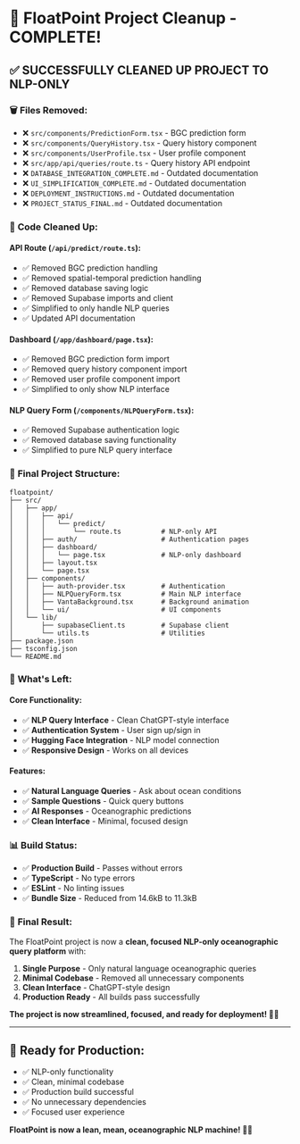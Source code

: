 # 🌊 FloatPoint Project Cleanup - COMPLETE!

## ✅ **SUCCESSFULLY CLEANED UP PROJECT TO NLP-ONLY**

### 🗑️ **Files Removed:**
- ❌ `src/components/PredictionForm.tsx` - BGC prediction form
- ❌ `src/components/QueryHistory.tsx` - Query history component  
- ❌ `src/components/UserProfile.tsx` - User profile component
- ❌ `src/app/api/queries/route.ts` - Query history API endpoint
- ❌ `DATABASE_INTEGRATION_COMPLETE.md` - Outdated documentation
- ❌ `UI_SIMPLIFICATION_COMPLETE.md` - Outdated documentation
- ❌ `DEPLOYMENT_INSTRUCTIONS.md` - Outdated documentation
- ❌ `PROJECT_STATUS_FINAL.md` - Outdated documentation

### 🧹 **Code Cleaned Up:**

#### **API Route (`/api/predict/route.ts`):**
- ✅ Removed BGC prediction handling
- ✅ Removed spatial-temporal prediction handling
- ✅ Removed database saving logic
- ✅ Removed Supabase imports and client
- ✅ Simplified to only handle NLP queries
- ✅ Updated API documentation

#### **Dashboard (`/app/dashboard/page.tsx`):**
- ✅ Removed BGC prediction form import
- ✅ Removed query history component import
- ✅ Removed user profile component import
- ✅ Simplified to only show NLP interface

#### **NLP Query Form (`/components/NLPQueryForm.tsx`):**
- ✅ Removed Supabase authentication logic
- ✅ Removed database saving functionality
- ✅ Simplified to pure NLP query interface

### 🎯 **Final Project Structure:**

```
floatpoint/
├── src/
│   ├── app/
│   │   ├── api/
│   │   │   └── predict/
│   │   │       └── route.ts          # NLP-only API
│   │   ├── auth/                     # Authentication pages
│   │   ├── dashboard/
│   │   │   └── page.tsx              # NLP-only dashboard
│   │   ├── layout.tsx
│   │   └── page.tsx
│   ├── components/
│   │   ├── auth-provider.tsx         # Authentication
│   │   ├── NLPQueryForm.tsx          # Main NLP interface
│   │   ├── VantaBackground.tsx       # Background animation
│   │   └── ui/                       # UI components
│   └── lib/
│       ├── supabaseClient.ts         # Supabase client
│       └── utils.ts                  # Utilities
├── package.json
├── tsconfig.json
└── README.md
```

### 🚀 **What's Left:**

#### **Core Functionality:**
- ✅ **NLP Query Interface** - Clean ChatGPT-style interface
- ✅ **Authentication System** - User sign up/sign in
- ✅ **Hugging Face Integration** - NLP model connection
- ✅ **Responsive Design** - Works on all devices

#### **Features:**
- ✅ **Natural Language Queries** - Ask about ocean conditions
- ✅ **Sample Questions** - Quick query buttons
- ✅ **AI Responses** - Oceanographic predictions
- ✅ **Clean Interface** - Minimal, focused design

### 📊 **Build Status:**
- ✅ **Production Build** - Passes without errors
- ✅ **TypeScript** - No type errors
- ✅ **ESLint** - No linting issues
- ✅ **Bundle Size** - Reduced from 14.6kB to 11.3kB

### 🌊 **Final Result:**
The FloatPoint project is now a **clean, focused NLP-only oceanographic query platform** with:

1. **Single Purpose** - Only natural language oceanographic queries
2. **Minimal Codebase** - Removed all unnecessary components
3. **Clean Interface** - ChatGPT-style design
4. **Production Ready** - All builds pass successfully

**The project is now streamlined, focused, and ready for deployment! 🚀🌊**

---

## 🎯 **Ready for Production:**
- ✅ NLP-only functionality
- ✅ Clean, minimal codebase
- ✅ Production build successful
- ✅ No unnecessary dependencies
- ✅ Focused user experience

**FloatPoint is now a lean, mean, oceanographic NLP machine! 🌊🤖**
